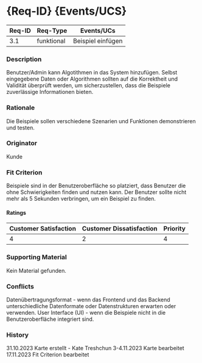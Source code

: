 # {Req-ID} {Events/UCS}

| Req-ID | Req-Type   | Events/UCs |
|--------|------------|------------|
| 3.1    | funktional |    Beispiel einfügen        |

### Description
Benutzer/Admin kann Algotithmen in das System hinzufügen.
Selbst eingegebene Daten oder Algorithmen sollten auf die Korrektheit und Validität  überprüft werden, um sicherzustellen, dass die Beispiele zuverlässige Informationen bieten.

### Rationale
Die Beispiele sollen verschiedene Szenarien und Funktionen demonstrieren und testen.

### Originator
Kunde

### Fit Criterion
Beispiele sind in der Benutzeroberfläche so platziert, dass Benutzer die ohne Schwierigkeiten finden und nutzen kann.
Der Benutzer sollte nicht mehr als 5 Sekunden verbringen, um ein Beispiel zu finden.

#### Ratings
| Customer Satisfaсtion | Customer Dissatisfaсtion | Priority |
|-----------------------|--------------------------|----------|
| 4                     | 2                        | 4        |

### Supporting Material
Kein Material gefunden.

### Conflicts
Datenübertragungsformat - wenn das Frontend und das Backend unterschiedliche Datenformate oder Datenstrukturen erwarten oder verwenden.
User Interface (UI) - wenn die Beispiele nicht in die Benutzeroberfläche integriert sind.

### History
31.10.2023 Karte erstellt - Kate Treshchun
3-4.11.2023 Karte bearbeitet
17.11.2023 Fit Criterion bearbeitet


